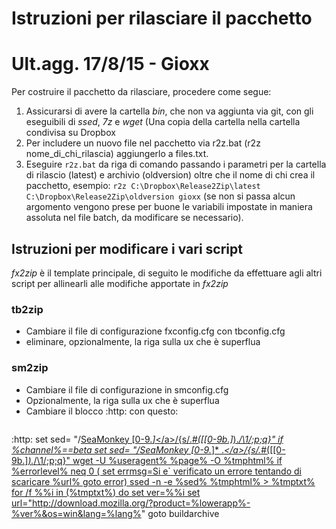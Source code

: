 # Istruzioni per rilasciare il pacchetto
# Ult.agg. 17/8/15 - Gioxx
Per costruire il pacchetto da rilasciare, procedere come segue:

1. Assicurarsi di avere la cartella *bin*, che non va aggiunta via git, con gli eseguibili di *ssed*, *7z* e *wget* (Una copia della cartella  nella cartella condivisa su Dropbox
2. Per includere un nuovo file nel pacchetto via r2z.bat (r2z nome_di_chi_rilascia) aggiungerlo a files.txt.
3. Eseguire `r2z.bat` da riga di comando passando i parametri per la cartella di rilascio (latest) e archivio (oldversion) oltre che il nome di chi crea il pacchetto, esempio: `r2z C:\Dropbox\Release2Zip\latest C:\Dropbox\Release2Zip\oldversion gioxx` (se non si passa alcun argomento vengono prese per buone le variabili impostate in maniera assoluta nel file batch, da modificare se necessario).

## Istruzioni per modificare i vari script ##

*fx2zip* è il template principale, di seguito le modifiche da effettuare agli altri script per allinearli alle modifiche apportate in *fx2zip*
### tb2zip ###

* Cambiare il file di configurazione fxconfig.cfg con tbconfig.cfg
* eliminare, opzionalmente, la riga sulla ux che è superflua


### sm2zip ###

* Cambiare il file di configurazione in smconfig.cfg
* Opzionalmente, la riga sulla ux che è superflua
* Cambiare il blocco :http: con questo:
   ```
:http:
set sed= "/<a href=.#.*>SeaMonkey [0-9\.*]*<\/a>/{s/.*#\([\[0-9b\.]*\).*/\1/;p;q}"
if %channel%==beta set sed= "/<a href=.#.*>SeaMonkey [0-9\.*]* .*<\/a>/{s/.*#\([\[0-9b\.]*\).*/\1/;p;q}"
wget -U %useragent%  %page% -O %tmphtml%
if %errorlevel% neq 0 (
set errmsg=Si e` verificato un errore tentando di scaricare %url%
goto error)
ssed -n -e %sed% %tmphtml% > %tmptxt%
for /f %%i in (%tmptxt%) do set ver=%%i
set url="http://download.mozilla.org/?product=%lowerapp%-%ver%&os=win&lang=%lang%"
goto buildarchive
```

